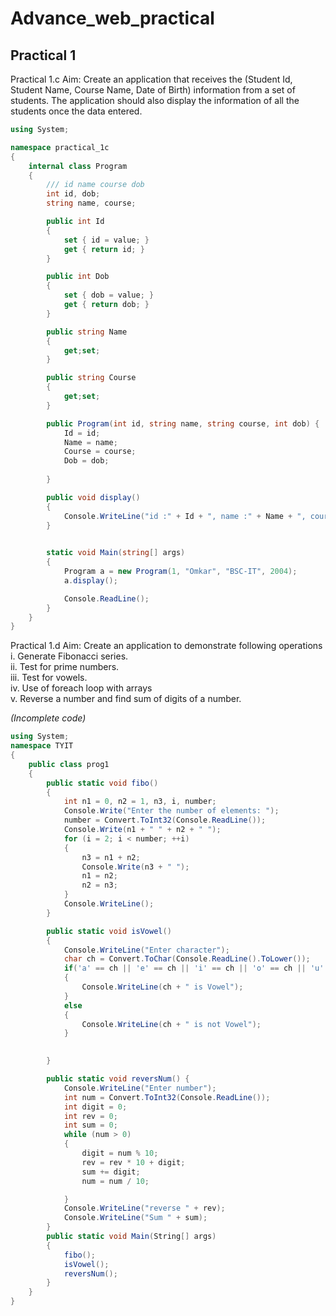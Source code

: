 # Advance_web_practical

<h2>Practical 1</h2>

Practical 1.c
Aim: Create an application that receives the (Student Id, Student Name, Course Name, Date of
Birth) information from a set of students. The application should also display the
information of all the students once the data entered.
```c#
using System;

namespace practical_1c
{
    internal class Program
    {
        /// id name course dob
        int id, dob;
        string name, course;

        public int Id
        {
            set { id = value; }
            get { return id; }  
        }

        public int Dob
        {
            set { dob = value; }
            get { return dob; }
        }

        public string Name
        {
            get;set;
        }

        public string Course
        {
            get;set;
        }

        public Program(int id, string name, string course, int dob) {
            Id = id; 
            Name = name; 
            Course = course; 
            Dob = dob;
            
        }

        public void display()
        {
            Console.WriteLine("id :" + Id + ", name :" + Name + ", course :" + Course + ", dob :" + Dob);
        }

        
        static void Main(string[] args)
        {
            Program a = new Program(1, "Omkar", "BSC-IT", 2004);
            a.display();

            Console.ReadLine();
        }
    }
}

```

Practical 1.d
Aim:  Create an application to demonstrate following operations <br>
i. Generate Fibonacci series. <br>
ii. Test for prime numbers.<br>
iii. Test for vowels. <br>
iv. Use of foreach loop with arrays<br>
v. Reverse a number and find sum of digits of a number.

<i>(Incomplete code)</i>
```c#
using System;
namespace TYIT
{
    public class prog1
    {
        public static void fibo()
        {
            int n1 = 0, n2 = 1, n3, i, number;
            Console.Write("Enter the number of elements: ");
            number = Convert.ToInt32(Console.ReadLine());
            Console.Write(n1 + " " + n2 + " ");   
            for (i = 2; i < number; ++i)   
            {
                n3 = n1 + n2;
                Console.Write(n3 + " ");
                n1 = n2;
                n2 = n3;
            }
            Console.WriteLine();
        }

        public static void isVowel()
        {
            Console.WriteLine("Enter character");
            char ch = Convert.ToChar(Console.ReadLine().ToLower());
            if('a' == ch || 'e' == ch || 'i' == ch || 'o' == ch || 'u' == ch)
            {
                Console.WriteLine(ch + " is Vowel");
            }
            else
            {
                Console.WriteLine(ch + " is not Vowel");
            }
       

        }

        public static void reversNum() {
            Console.WriteLine("Enter number");
            int num = Convert.ToInt32(Console.ReadLine());
            int digit = 0;
            int rev = 0;
            int sum = 0;
            while (num > 0)
            {
                digit = num % 10;
                rev = rev * 10 + digit; 
                sum += digit;
                num = num / 10;

            }
            Console.WriteLine("reverse " + rev);
            Console.WriteLine("Sum " + sum);
        }
        public static void Main(String[] args)
        {
            fibo();
            isVowel();
            reversNum();
        }
    }
}

```
